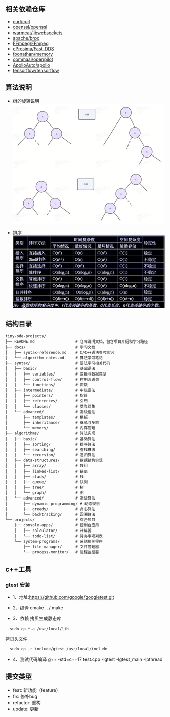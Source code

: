 ## 相关依赖仓库
- [curl/curl](https://github.com/curl/curl)
- [openssl/openssl](https://github.com/openssl/openssl)
- [warmcat/libwebsockets](https://github.com/warmcat/libwebsockets)
- [apache/brpc](https://github.com/apache/brpc)
- [FFmpeg/FFmpeg](https://github.com/FFmpeg/FFmpeg)
- [eProsima/Fast-DDS](https://github.com/eProsima/Fast-DDS)
- [foonathan/memory](https://github.com/foonathan/memory)
- [commaai/openpilot](https://github.com/commaai/openpilot)
- [ApolloAuto/apollo](https://github.com/ApolloAuto/apollo)
- [tensorflow/tensorflow](https://github.com/tensorflow/tensorflow)   



## 算法说明

- 树的旋转说明
![image](https://github.com/ljk1029/tiny-ode/blob/main/image/img_tree.png)   

- 排序
![image](https://github.com/ljk1029/tiny-ode/blob/main/iamge/img_sort.png)   


## 结构目录
```
tiny-ode-projects/
├── README.md                  # 仓库说明文档，包含项目介绍和学习路径
├── docs/                      # 学习文档
│   ├── syntax-reference.md    # C/C++语法参考笔记
│   └── algorithm-notes.md     # 算法学习笔记
├── syntax/                    # 语法学习相关代码
│   ├── basic/                 # 基础语法
│   │   ├── variables/         # 变量与数据类型
│   │   ├── control-flow/      # 控制流语句
│   │   └── functions/         # 函数
│   ├── intermediate/          # 中级语法
│   │   ├── pointers/          # 指针
│   │   ├── references/        # 引用
│   │   └── classes/           # 类与对象
│   └── advanced/              # 高级语法
│       ├── templates/         # 模板
│       ├── inheritance/       # 继承与多态
│       └── memory/            # 内存管理
├── algorithms/                # 算法实现
│   ├── basic/                 # 基础算法
│   │   ├── sorting/           # 排序算法
│   │   ├── searching/         # 查找算法
│   │   └── recursion/         # 递归算法
│   ├── data-structures/       # 数据结构实现
│   │   ├── array/             # 数组
│   │   ├── linked-list/       # 链表
│   │   ├── stack/             # 栈
│   │   ├── queue/             # 队列
│   │   ├── tree/              # 树
│   │   └── graph/             # 图
│   └── advanced/              # 高级算法
│       ├── dynamic-programming/ # 动态规划
│       ├── greedy/            # 贪心算法
│       └── backtracking/      # 回溯算法
└── projects/                  # 综合项目
    ├── console-apps/          # 控制台应用
    │   ├── calculator/        # 计算器
    │   └── todo-list/         # 待办事项列表
    └── system-programs/       # 系统相关程序
        ├── file-manager/      # 文件管理器
        └── process-monitor/   # 进程监控器
```

## c++工具
###  gtest 安装
-  1、地址:https://github.com/google/googletest.git

-  2、编译 cmake .. / make

-  3、依赖
  拷贝生成静态库
```
  sudo cp *.a /usr/local/lib
```

  拷贝头文件
```
  sudo cp -r include/gtest /usr/local/include
```

-  4、测试代码编译
  g++ -std=c++17 test.cpp -lgtest -lgtest_main -lpthread


## 提交类型
  - feat:     新功能（feature） 
  - fix:      修补bug  
  - refactor: 重构   
  - update:   更新  